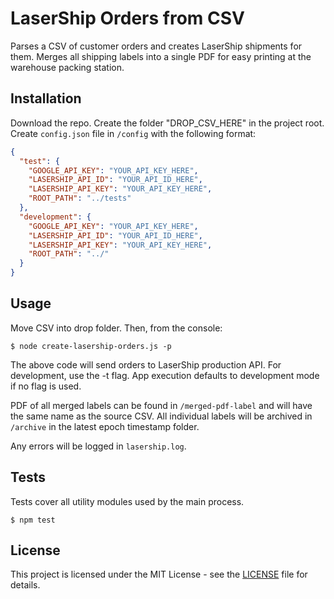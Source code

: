# LaserShip Orders from CSV

Parses a CSV of customer orders and creates LaserShip shipments for them. Merges
all shipping labels into a single PDF for easy printing at the warehouse packing
station.

## Installation

Download the repo. Create the folder "DROP_CSV_HERE" in the project root. Create
`config.json` file in `/config` with the following format:

```json
{
  "test": {
    "GOOGLE_API_KEY": "YOUR_API_KEY_HERE",
    "LASERSHIP_API_ID": "YOUR_API_ID_HERE",
    "LASERSHIP_API_KEY": "YOUR_API_KEY_HERE",
    "ROOT_PATH": "../tests"
  },
  "development": {
    "GOOGLE_API_KEY": "YOUR_API_KEY_HERE",
    "LASERSHIP_API_ID": "YOUR_API_ID_HERE",
    "LASERSHIP_API_KEY": "YOUR_API_KEY_HERE",
    "ROOT_PATH": "../"
  }
}
```

## Usage

Move CSV into drop folder. Then, from the console:
```shell
$ node create-lasership-orders.js -p
```
The above code will send orders to LaserShip production API. For development,
use the -t flag. App execution defaults to development mode if no flag is used.

PDF of all merged labels can be found in `/merged-pdf-label` and will have the
same name as the source CSV. All individual labels will be archived in `/archive`
in the latest epoch timestamp folder.

Any errors will be logged in `lasership.log`.

## Tests

Tests cover all utility modules used by the main process.
```shell
$ npm test
```

## License

This project is licensed under the MIT License - see the [LICENSE](LICENSE) file for details.
